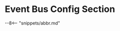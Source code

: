 <!-- SPDX-License-Identifier: CC-BY-4.0 -->
<!-- Copyright Contributors to the Egeria project. -->

# Event Bus Config Section



--8<-- "snippets/abbr.md"
